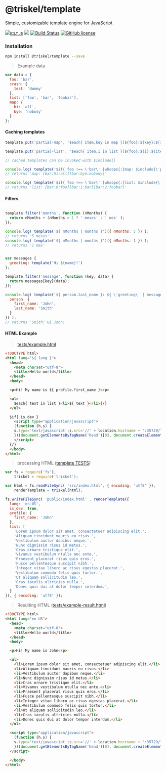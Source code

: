 # @triskel/template

Simple, customizable template engine for JavaScript

[![ᴋɪʟᴛ ᴊs](https://jesus.germade.es/assets/images/badge-kiltjs.svg)](https://github.com/kiltjs)
[![](https://img.shields.io/npm/v/@triskel/template.svg)](https://www.npmjs.com/package/@triskel/template)
[![Build Status](https://travis-ci.org/kiltjs/triskel-template.svg?branch=master)](https://travis-ci.org/kiltjs/triskel-template)
[![GitHub license](https://img.shields.io/badge/license-MIT-blue.svg)](LICENSE)

### Installation

```.sh
npm install @triskel/template --save
```

> Example data

``` js
var data = {
  foo: 'bar',
  crash: {
    test: 'dummy'
  },
  list: ['foo', 'bar', 'foobar'],
  map: {
    hi: 'all',
    bye: 'nobody'
  }
};
```

#### Caching templates

``` js
template.put('partial-map', '$each{ item,key in map }[${foo}:${key}:${item}]{/}');

template.put('partial-list', '$each{ item,i in list }[${foo}:${i}:${item}]{/}');

// cached templates can be invoked with $include{}

console.log( template('$if{ foo !== \'bar\' }whoops{:}map: $include{\'partial-map\'} {/}', data) );
// returns 'map: [bar:hi:all][bar:bye:nobody]'

console.log( template('$if{ foo !== \'bar\' }whoops{:}list: $include{\'partial-list\'} {/}', data) );
// returns 'list: [bar:0:foo][bar:1:bar][bar:2:foobar]'
```

#### Filters

``` js

template.filter('months', function (nMonths) {
  return nMonths + (nMonths > 1 ? ' meses' : ' mes' );
});

console.log( template('${ nMonths | months }')({ nMonths: 5 }) );
// returns '5 meses'
console.log( template('${ nMonths | months }')({ nMonths: 1 }) );
// returns '1 mes'
```

``` js

var messages {
  greeting: template('Hi ${name}!')
};

template.filter('message', function (key, data) {
  return messages[key](data);
});

console.log( template('${ person.last_name }: ${ \'greeting\' | message: { name: person.first_name } }')({
  person: {
    first_name: 'John',
    last_name: 'Smith'
  }
}) );
// returns 'Smith: Hi John!'
```

#### HTML Example

> [tests/example.html](./tests/example.html)

``` html
<!DOCTYPE html>
<html lang="${ lang }">
  <head>
    <meta charset="utf-8">
    <title>Hello world</title>
  </head>
  <body>

  <p>Hi! My name is ${ profile.first_name }</p>

  <ul>
    $each{ text in list }<li>${ text }</li>{/}
  </ul>

  $if{ is_dev }
    <script type="application/javascript">
    (function (h,s) {
    s.type='text/javascript';s.src='//' + location.hostname + ':35729/livereload.js';h.appendChild(s);
    })(document.getElementsByTagName('head')[0], document.createElement('script') );
    </script>
  {/}
  </body>
</html>
```

> processing HTML ([template TESTS](./tests/template-tests.js))

``` js
var fs = require('fs'),
    triskel = require('triskel');

var html = fs.readFileSync( 'src/index.html', { encoding: 'utf8' }),
    renderTemplate = triskel(html);

fs.writeFileSync( 'public/index.html' , renderTemplate({
  lang: 'en-US',
  is_dev: true,
  profile: {
    first_name: 'John'
  },
  list: [
    'Lorem ipsum dolor sit amet, consectetuer adipiscing elit.',
    'Aliquam tincidunt mauris eu risus.',
    'Vestibulum auctor dapibus neque.',
    'Nunc dignissim risus id metus.',
    'Cras ornare tristique elit.',
    'Vivamus vestibulum ntulla nec ante.',
    'Praesent placerat risus quis eros.',
    'Fusce pellentesque suscipit nibh.',
    'Integer vitae libero ac risus egestas placerat.',
    'Vestibulum commodo felis quis tortor.',
    'Ut aliquam sollicitudin leo.',
    'Cras iaculis ultricies nulla.',
    'Donec quis dui at dolor tempor interdum.',
  ]
}), { encoding: 'utf8' });

```

> Resulting HTML ([tests/example-result.html](./tests/example-result.html))

``` html
<!DOCTYPE html>
<html lang="en-US">
  <head>
    <meta charset="utf-8">
    <title>Hello world</title>
  </head>
  <body>

  <p>Hi! My name is John</p>

  <ul>
    <li>Lorem ipsum dolor sit amet, consectetuer adipiscing elit.</li>
    <li>Aliquam tincidunt mauris eu risus.</li>
    <li>Vestibulum auctor dapibus neque.</li>
    <li>Nunc dignissim risus id metus.</li>
    <li>Cras ornare tristique elit.</li>
    <li>Vivamus vestibulum ntulla nec ante.</li>
    <li>Praesent placerat risus quis eros.</li>
    <li>Fusce pellentesque suscipit nibh.</li>
    <li>Integer vitae libero ac risus egestas placerat.</li>
    <li>Vestibulum commodo felis quis tortor.</li>
    <li>Ut aliquam sollicitudin leo.</li>
    <li>Cras iaculis ultricies nulla.</li>
    <li>Donec quis dui at dolor tempor interdum.</li>
  </ul>

  <script type="application/javascript">
    (function (h,s) {
    s.type='text/javascript';s.src='//' + location.hostname + ':35729/livereload.js';h.appendChild(s);
    })(document.getElementsByTagName('head')[0], document.createElement('script') );
  </script>

  </body>
</html>
```
